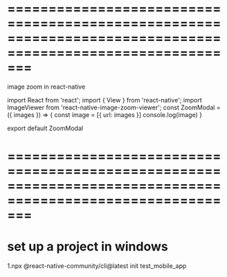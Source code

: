 # ===========================================================================================================
image zoom in react-native

import React from 'react';
import { View } from 'react-native';
import ImageViewer from 'react-native-image-zoom-viewer';
const ZoomModal = ({ images }) => {
    const image = [{ url: images }]
    console.log(image)
    <!-- 
    return (
        <View style={{ width: 'auto', height: 200 }}>
            <ImageViewer
                imageUrls={image}
                renderIndicator={() => null}
            />
        </View>
    ) 
    -->
}

export default ZoomModal

# ===========================================================================================================
# set up a project in windows
1.npx @react-native-community/cli@latest init test_mobile_app
